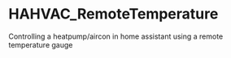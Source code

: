 # HAHVAC_RemoteTemperature
Controlling a heatpump/aircon in home assistant using a remote temperature gauge
